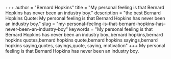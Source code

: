 +++
author = "Bernard Hopkins"
title = "My personal feeling is that Bernard Hopkins has never been an industry boy."
description = "the best Bernard Hopkins Quote: My personal feeling is that Bernard Hopkins has never been an industry boy."
slug = "my-personal-feeling-is-that-bernard-hopkins-has-never-been-an-industry-boy"
keywords = "My personal feeling is that Bernard Hopkins has never been an industry boy.,bernard hopkins,bernard hopkins quotes,bernard hopkins quote,bernard hopkins sayings,bernard hopkins saying,quotes, sayings,quote, saying, motivation"
+++
My personal feeling is that Bernard Hopkins has never been an industry boy.
